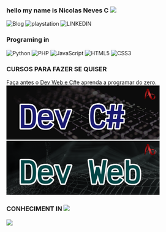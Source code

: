 ### hello my name is Nicolas Neves C <img src="https://media.giphy.com/media/hvRJCLFzcasrR4ia7z/giphy.gif" width="28">

![Blog](https://img.shields.io/badge/Discord-7289DA?style=for-the-badge&logo=discord&logoColor=white)
![playstation](https://img.shields.io/badge/PlayStation-003791?style=for-the-badge&logo=playstation&logoColor=white (BCS_Nicolasspeed))
![LINKEDIN](https://img.shields.io/badge/LinkedIn-0077B5?style=for-the-badge&logo=linkedin&logoColor=white)


### Programing in 
![Python](https://img.shields.io/badge/python-3670A0?style=for-the-badge&logo=python&logoColor=ffdd54)
![PHP](https://img.shields.io/badge/php-%23777BB4.svg?style=for-the-badge&logo=php&logoColor=white)
![JavaScript](https://img.shields.io/badge/javascript-%23323330.svg?style=for-the-badge&logo=javascript&logoColor=%23F7DF1E)
![HTML5](https://img.shields.io/badge/html5-%23E34F26.svg?style=for-the-badge&logo=html5&logoColor=white)
![CSS3](https://img.shields.io/badge/css3-%231572B6.svg?style=for-the-badge&logo=css3&logoColor=white)


### CURSOS PARA FAZER SE QUISER

Faça antes o [Dev Web e C#](https://github.com/NicolasNevesC/AULAS-Csharp)e aprenda a programar do zero.
<img src="https://raw.githubusercontent.com/NicolasNevesC/AULAS-Csharp/main/aulas-programacao-csharp-master/content/00-logo-github.png" width="400"  width="70%"><img src="https://raw.githubusercontent.com/NicolasNevesC/AULAS-WEB/main/content/00-Logo-GitHub.png" width="400" width="70%">


### CONHECIMENT IN <img src="https://media.giphy.com/media/hvRJCLFzcasrR4ia7z/giphy.gif" width="28">
<img align="center"  width="400" src="https://github-readme-stats.vercel.app/api/top-langs/?username=NicolasNevesC&layout=compact" />
